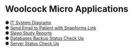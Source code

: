 # Woolcock Micro Applications

&#9679; <a target=_blank href=https://vmiis.github.io/wimr-diagrams/ >IT System Diagrams</a><br> 
&#9679; <a target=_blank href=https://vmiis.github.io/wimr-snapforms/ >Send Email to Patient with Snapforms Link</a><br>
&#9679; <a target=_blank href=https://vmiis.github.io/wimr-sleep-study/ >Sleep Study Reports</a><br> 
&#9679; <a target=_blank href=https://vmiis.github.io/wimr-backup-status/ >Databases Backup Status Check Up</a><br> 
&#9679; <a target=_blank href=https://vmiis.github.io/wimr-server-status/ >Server Status Check Up</a><br> 



